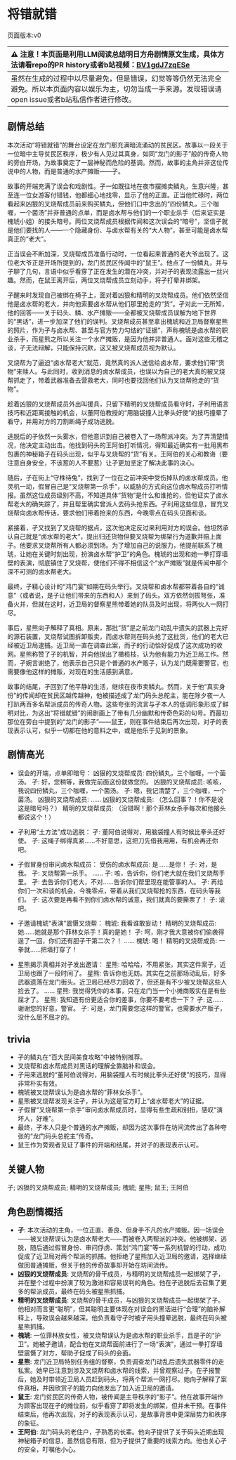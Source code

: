 # 将错就错
页面版本:v0
 

| :warning: 注意！本页面是利用LLM阅读总结明日方舟剧情原文生成，具体方法请看repo的PR history或者b站视频：[BV1gdJ7zqESe](https://www.bilibili.com/video/BV1gdJ7zqESe/)         |
|:----------------------------|
| 虽然在生成的过程中以尽量避免，但是错误，幻觉等等仍然无法完全避免。所以本页面内容以娱乐为主，切勿当成一手来源。发现错误请open issue或者b站私信作者进行修改。|



## 剧情总结
本次活动“将错就错”的舞台设定在龙门那充满暗流涌动的贫民区。故事以一段关于一位暗中主导贫民区秩序，极少有人见过其真身，如同“龙门的影子”般的传奇人物的旁白开场，为故事奠定了一层神秘而危险的基调。然而，故事的主角并非这位传说中的人物，而是普通的水产摊贩——孑。

故事的开端充满了误会和戏剧性。孑一如既往地在夜市摆摊卖鳞丸，生意兴隆，甚至连一位女游客付错钱，他都细心地找零，显示了他的正直。正当他忙碌时，两位看起来凶狠的叉烧帮成员前来购买鳞丸，但他们口中念出的“四份鳞丸，三个咖喱，一个菌汤”并非普通的点单，而是卤水帮与他们的一个职业杀手（后来证实是槐琥小姐）的接头暗号。两位叉烧帮成员根据传闻和这次误会的“暗号”，坚信孑就是他们要找的人——一个隐藏身份、与卤水帮有关的“大人物”，甚至可能是卤水帮真正的“老大”。

正当误会不断加深，叉烧帮成员准备行动时，一位看起来普通的老大爷出现了。这位老大爷正是开场所提到的，龙门贫民区传闻中的“鼠王”。他点了一份鳞丸，并与孑聊了几句，言语中似乎看穿了正在发生的潜在冲突，并对孑的表现流露出一丝兴趣。然而，在鼠王离开后，两位叉烧帮成员立刻动手，将孑打晕并绑架。

孑醒来时发现自己被绑在椅子上，面对着凶狠和精明的叉烧帮成员。他们依然坚信他是卤水帮的老大，并向他索要卤水帮从他们那里抢走的“货”。孑对此一无所知，他的回答——关于码头、鳞、水产摊贩——全都被叉烧帮成员误解为地下世界的“黑话”，进一步加深了他们的误判。叉烧帮成员甚至拿出槐琥和近卫局督察星熊的照片，作为孑与卤水帮、甚至与官方势力勾结的“证据”，声称槐琥是卤水帮的职业杀手，而星熊之所以关注一个水产摊贩，是因为他并非普通人。面对这些无稽之谈，孑无法辩解，只能保持沉默，这又被叉烧帮成员视为默认。

叉烧帮为了逼迫“卤水帮老大”就范，竟然真的派人送信给卤水帮，要求他们带“货物”来赎人。与此同时，收到消息的卤水帮成员，也误以为自己的老大真的被叉烧帮抓走了，带着武器准备去营救老大，同时也要找回他们认为叉烧帮抢走的“货物”。

趁着凶狠的叉烧帮成员外出叫援兵，只留下精明的叉烧帮成员看守时，孑利用语言技巧和近距离接触的机会，以董阿伯教授的“用脑袋撞人比拳头好使”的技巧撞晕了看守，并用对方的刀割断绳子成功逃脱。

逃脱后的孑依然一头雾水，但他意识到自己被卷入了一场帮派冲突。为了弄清楚情况，他决定主动出击。他找到码头的王阿伯打听情况，得知最近确实有一批用黑布包裹的神秘箱子在码头出现，似乎与叉烧帮的“货”有关。王阿伯的关心和教诲（要注意自身安全，不该惹的人不要惹）让孑更加坚定了解决此事的决心。

随后，孑在街上“守株待兔”，找到了一位在之前冲突中受伤掉队的卤水帮成员。他灵机一动，假冒自己是“叉烧帮第一杀手”，以威胁的方式向这位卤水帮成员打听情报。虽然这位成员级别不高，不知道具体“货物”是什么和谁抢的，但他证实了卤水帮老大的确失踪了，并且帮里确实曾派人去码头抢东西。孑利用这些信息，冒充叉烧帮向卤水帮传话，要求他们带着抢来的东西，今晚零点在码头见面和谈。

紧接着，孑又找到了叉烧帮的据点，这次他决定反过来利用对方的误会。他坦然承认自己就是“卤水帮的老大”，提出归还货物但要叉烧帮为绑架行为道歉并赔上面子。他要求叉烧帮所有人都必须到场。为了增加自己的说服力，他提前联系了槐琥，让她在关键时刻出现，扮演卤水帮“护卫”的角色。槐琥的出现和她一拳打穿墙壁的表演，彻底镇住了叉烧帮，使他们不得不相信这个“水产摊贩”就是传闻中那个深不可测的卤水帮老大。

最终，孑精心设计的“鸿门宴”如期在码头举行。叉烧帮和卤水帮都带着各自的“诚意”（或者说，是孑让他们带来的东西和人）来到了码头。双方依然剑拔弩张，准备火并，但就在这时，近卫局的督察星熊带着她的队员及时出现，将两伙人一网打尽。

事后，星熊向孑解释了真相。原来，那批“货”是之前龙门动乱中遗失的武器上完好的源石装置，叉烧帮试图拆卸贩卖，而卤水帮则在码头抢了这批货，他们的老大已经被近卫局逮捕。近卫局一直在调查此案，而孑的行动恰好促成了这次成功的收网。星熊称赞了孑的机智，并向他抛出了橄榄枝，认为他有能力为近卫局工作。然而，孑婉言谢绝了，他表示自己只是个普通的水产贩子，认为龙门既需要警官，也需要像他这样的摊贩，对现在的生活感到满意。

故事的结尾，孑回到了他平静的生活，继续在夜市卖鳞丸。然而，关于他“真实身份”的传闻却在贫民区越传越神，他被描述成了龙门码头总舵主，能在除夕夜一人打趴两百多名帮派成员的传奇人物。这些夸张的流言与孑本人的低调形象形成了鲜明对比，为这出“将错就错”的闹剧画上了带有几分幽默和传奇色彩的句号。而最初那位在旁白中提到的“龙门的影子”——鼠王，则在事件结束后再次出现，对孑的表现表示认可，似乎一切都在他的意料之中，或是他乐于见到的景象。
## 剧情高光
- 误会的开端，点单即暗号：
  凶狠的叉烧帮成员: 四份鳞丸，三个咖喱，一个菌汤。
  孑: 好，您稍等，我做完前面这份就做您的。
  凶狠的叉烧帮成员: 咳咳，我说四份鳞丸，三个咖喱，一个菌汤。
  孑: 嗯，我记清楚了，三个咖喱，一个菌汤。
  凶狠的叉烧帮成员: ......
  凶狠的叉烧帮成员: （怎么回事？！你不是说这是暗号吗？）
  精明的叉烧帮成员: （没错啊！那个菲林女杀手每次和他接头都说这个！）

- 孑利用“土方法”成功逃脱：
  孑: 董阿伯说得对，用脑袋撞人有时候比拳头还好使。
  孑: 这绳子绑得真紧......不好意思，这把刀先借我用用，有机会再还你吧。

- 孑假冒身份审问卤水帮成员：
  受伤的卤水帮成员: 是......是你！
  孑: 对，是我。
  孑: 叉烧帮第一杀手。
  ......
  孑: 咳，告诉你，你们老大就在我们叉烧帮手里。
  孑: 去告诉你们老大，不对......告诉你们帮里现在能管事的人。
  孑: 再给你们一次和谈的机会，今晚零点，带着从我们叉烧帮抢的东西，在码头等我们。
  孑: 这次要是再看不到你们卤水帮的诚意，我们就真的要撕票了！
  孑: 滚吧。

- 孑邀请槐琥“表演”震慑叉烧帮：
  槐琥: 我看谁敢妄动！
  精明的叉烧帮成员: 她......她就是那个菲林女杀手！真的是她！
  孑: 呵，刚才我大意被你们偷袭得逞了一回，你们还有胆子干第二次？！
  ......
  槐琥: 喝！
  精明的叉烧帮成员: 一拳就......把墙打穿了！

- 星熊揭示真相并对孑发出邀请：
  星熊: 哈哈哈，不用紧张，其实这件案子，近卫局也跟了一段时间了。
  星熊: 告诉你也无妨。其实在之前那场动乱后，好多武器遗落在龙门街头。近卫局已经尽力回收了，但还是有不少被叉烧帮这些人捡去了。
  ......
  星熊: 我觉得凭你的本事，只在龙门当一个小摊商贩实在是有些屈才了。
  星熊: 我知道有份更适合你的差事，你要不要考虑一下？
  孑: 这......谢谢您的好意，警官。
  孑: 可是，龙门需要您这样的警官，也需要水产贩子，没什么屈不屈才的。
## trivia
- 孑的鳞丸在“百大民间美食攻略”中被特别推荐。
- 叉烧帮和卤水帮成员对黑话的理解全靠脑补和误会。
- 孑用来逃脱的“董阿伯说得对，用脑袋撞人有时候比拳头还好使”的技巧，显得非常朴实有效。
- 槐琥被叉烧帮误认为是卤水帮的“菲林女杀手”。
- 星熊被叉烧帮发现关注孑，并认为这是官方盯上“卤水帮老大”的证据。
- 孑假冒“叉烧帮第一杀手”审问卤水帮成员时，显得有些生疏和别扭，感叹“演坏人，好难”。
- 最终，孑本人只是个普通的水产摊贩，却因为这次事件在坊间流传出了各种夸张的“龙门码头总舵主”传奇。
- 鼠王作为旁观者见证了事件的开端和结尾，并对孑的表现表示认可。
## 关键人物
孑; 凶狠的叉烧帮成员; 精明的叉烧帮成员; 槐琥; 星熊; 鼠王; 王阿伯
## 角色剧情概括
-   **孑**: 本次活动的主角，一位正直、善良、但身手不凡的水产摊贩。因一场误会——被叉烧帮误认为是卤水帮老大——而被卷入两帮派的冲突。他被绑架、逃脱，随后通过假冒身份、审问俘虏、策划“鸿门宴”等一系列机智的行动，成功促成了近卫局对两个帮派的抓捕。他拒绝了星熊加入近卫局的邀请，选择继续做回普通摊贩，但关于他的传奇故事却开始在坊间流传。
-   **凶狠的叉烧帮成员**: 叉烧帮的骨干成员，与精明的叉烧帮成员一起绑架了孑，并在整个过程中扮演了较为激进和容易误判的角色。他在孑逃脱后去召集了更多的帮派成员，最终在码头被星熊抓捕。
-   **精明的叉烧帮成员**: 叉烧帮的骨干成员，与凶狠的叉烧帮成员一起绑架了孑。他相对而言更“聪明”，但其聪明主要体现在对误会的黑话进行“合理”的脑补解释上，导致误会越来越深。他负责看守孑时被孑用头撞晕逃脱，最终在码头被星熊抓捕。
-   **槐琥**: 一位菲林族女性，被叉烧帮误认为是卤水帮的职业杀手，且是孑的“护卫”。她被孑邀请，配合他在叉烧帮面前进行了一场“表演”，通过一拳打穿墙壁震慑了对方，帮助孑促成了码头的会面。
-   **星熊**: 龙门近卫局特别任务组的督察，负责调查龙门动乱后遗失武器零件的走私案。她早已注意到涉及叉烧帮和卤水帮的线索，并曾观察过孑。在孑报警后，她及时带领近卫局人员赶到码头，将两个帮派一网打尽。她向孑解释了案件真相，并因欣赏孑的能力向他发出了加入近卫局的邀请。
-   **鼠王**: 龙门贫民区的传奇人物，被传闻是主导秩序的“影子”。他在故事开端作为顾客出现在孑的摊位前，似乎看穿了即将发生的绑架，但并未干预。在事件结束后，他再次出现，对孑的表现表示认可，是故事背景中更深层势力和秩序的象征。
-   **王阿伯**: 龙门码头的老住户，孑熟悉的长辈。他向孑提供了关于码头近期出现神秘箱子的信息，虽然信息有限，但为孑提供了重要的线索方向。他也关心孑的安全，叮嘱他小心。